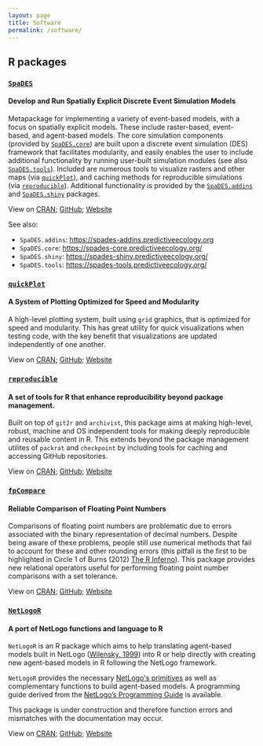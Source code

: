 ```yaml
---
layout: page
title: Software
permalink: /software/
---
```


## R packages

### [`SpaDES`](https://spades.predictiveecology.org)

#### Develop and Run Spatially Explicit Discrete Event Simulation Models

Metapackage for implementing a variety of event-based models, with a focus on spatially explicit models.
These include raster-based, event-based, and agent-based models.
The core simulation components (provided by [`SpaDES.core`](https://spades-core.predictiveecology.org/)) are built upon a discrete event simulation (DES) framework that facilitates modularity, and easily enables the user to include additional functionality by running user-built simulation modules (see also [`SpaDES.tools`](https://spades-tools.predictiveecology.org/)).
Included are numerous tools to visualize rasters and other maps (via [`quickPlot`](https://quickplot.predictiveecology.org/)), and caching methods for reproducible simulations (via [`reproducible`](https://reproducible.predictiveecology.org/)).
Additional functionality is provided by the [`SpaDES.addins`](https://spades-addins.predictiveecology.org/) and [`SpaDES.shiny`](https://spades-shiny.predictiveecology.org/) packages.

View on [CRAN](https://cran.r-project.org/package=SpaDES); [GitHub](https://github.com/PredictiveEcology/SpaDES); [Website](https://spades.predictiveecology.org)

See also:

- `SpaDES.addins`: <https://spades-addins.predictiveecology.org>
- `SpaDES.core`: <https://spades-core.predictiveecology.org/>
- `SpaDES.shiny`: <https://spades-shiny.predictiveecology.org/>
- `SpaDES.tools`: <https://spades-tools.predictiveecology.org/>

### [`quickPlot`](https://quickplot.predictiveecology.org)

#### A System of Plotting Optimized for Speed and Modularity

A high-level plotting system, built using `grid` graphics, that is optimized for speed and modularity.
This has great utility for quick visualizations when testing code, with the key benefit that visualizations are updated independently of one another.

View on [CRAN](https://cran.r-project.org/package=quickPlot); [GitHub](https://github.com/PredictiveEcology/quickPlot); [Website](https://quickplot.predictiveecology.org)

### [`reproducible`](https://reproducible.predictiveecology.org)

#### A set of tools for R that enhance reproducibility beyond package management.

Built on top of `git2r` and `archivist`, this package aims at making high-level, robust, machine and OS independent tools for making deeply reproducible and reusable content in R.
This extends beyond the package management utilites of `packrat` and `checkpoint` by including tools for caching and accessing GitHub repositories.

View on [CRAN](https://cran.r-project.org/package=reproducible); [GitHub](https://github.com/PredictiveEcology/reproducible); [Website](https://reproducible.predictiveecology.org/)

### [`fpCompare`](https://fpcompare.predictiveecology.org)

#### Reliable Comparison of Floating Point Numbers

Comparisons of floating point numbers are problematic due to errors associated with the binary representation of decimal numbers. Despite being aware of these problems, people still use numerical methods that fail to account for these and other rounding errors (this pitfall is the first to be highlighted in Circle 1 of Burns (2012) [The R Inferno](https://www.burns-stat.com/pages/Tutor/R_inferno.pdf)). This package provides new relational operators useful for performing floating point number comparisons with a set tolerance.

View on [CRAN](https://cran.r-project.org/package=fpCompare);  [GitHub](https://github.com/PredictiveEcology/fpCompare); [Website](https://fpcompare.predictiveecology.org/)


### [`NetLogoR`](https://NetLogoR.PredictiveEcology.org)

#### A port of NetLogo functions and language to R

`NetLogoR` is an R package which aims to help translating agent-based models built in NetLogo ([Wilensky, 1999](https://ccl.northwestern.edu/netlogo/)) into R or help directly with creating new agent-based models in R following the NetLogo framework.

`NetLogoR` provides the necessary [NetLogo's primitives](https://ccl.northwestern.edu/netlogo/docs/dictionary.html) as well as complementary functions to build agent-based models.
A programming guide derived from the [NetLogo’s Programming Guide](https://ccl.northwestern.edu/netlogo/docs/programming.html) is available.

This package is under construction and therefore function errors and mismatches with the documentation may occur.

View on [CRAN](https://cran.r-project.org/package=NetLogoR); [GitHub](https://github.com/PredictiveEcology/NetLogoR); [Website](https://NetLogoR.predictiveecology.org/)
